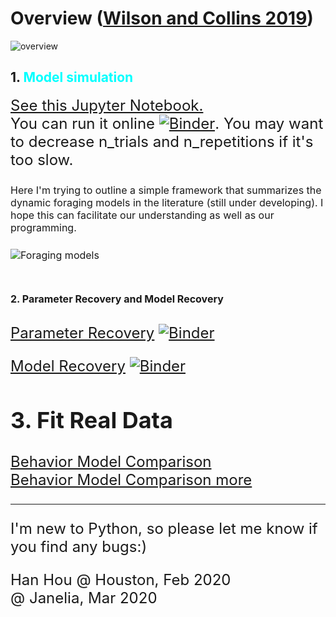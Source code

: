 # Overview ([Wilson and Collins 2019](https://elifesciences.org/articles/49547))
![overview](https://github.com/hanhou/Dynamic-Foraging/blob/master/figures/overview.png)

## 1. <font color = 'cyan'>Model simulation</font>
<font size=5> [See this Jupyter Notebook.](https://nbviewer.jupyter.org/github/hanhou/Dynamic-Foraging/blob/master/Foraging_Testbed.ipynb)<br>
You can run it online [![Binder](https://mybinder.org/badge_logo.svg)](https://mybinder.org/v2/gh/hanhou/Dynamic-Foraging/master?filepath=%2FForaging_Testbed.ipynb). You may want to decrease n_trials and n_repetitions if it's too slow.
  
<font size=3>Here I'm trying to outline  a simple framework that summarizes the dynamic foraging models in the literature (still under developing). I hope this can facilitate our understanding as well as our programming.

![Foraging models](https://github.com/hanhou/Dynamic-Foraging/blob/master/figures/Models.png)


## 2. Parameter Recovery and Model Recovery</font>
<font size=5> [Parameter Recovery](https://nbviewer.jupyter.org/github/hanhou/Dynamic-Foraging/blob/master/Parameter_recovery.ipynb)
  [![Binder](https://mybinder.org/badge_logo.svg)](https://mybinder.org/v2/gh/hanhou/Dynamic-Foraging/master?filepath=%2FParameter_recovery.ipynb)
  
[Model Recovery](https://nbviewer.jupyter.org/github/hanhou/Dynamic-Foraging/blob/master/Model_Recovery.ipynb)
[![Binder](https://mybinder.org/badge_logo.svg)](https://mybinder.org/v2/gh/hanhou/Dynamic-Foraging/master?filepath=%2FModel_Recovery.ipynb)

## 3. Fit Real Data
[Behavior Model Comparison](https://nbviewer.jupyter.org/github/hanhou/Dynamic-Foraging/blob/master/Behavior_Model_Comparison.ipynb)<br>
[Behavior Model Comparison more](https://https://nbviewer.jupyter.org/github/hanhou/Dynamic-Foraging/blob/master/Behavior_Model_Comparison_more.ipynb)

---
I'm new to Python, so please let me know if you find any bugs:)

Han Hou @ Houston, Feb 2020<br>
@ Janelia, Mar 2020
